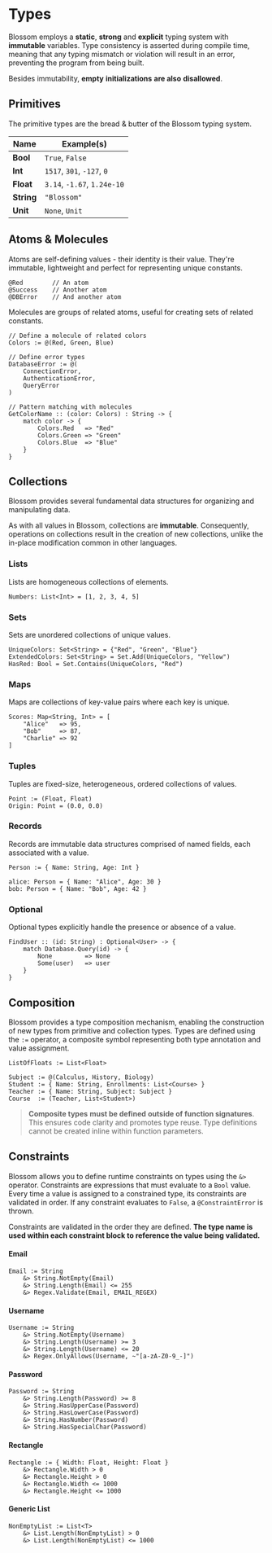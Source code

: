 # Types

Blossom employs a **static**, **strong** and **explicit** typing system with **immutable** variables. Type consistency is asserted during compile time, meaning that any typing mismatch or violation will result in an error, preventing the program from being built.

Besides immutability, **empty** **initializations** **are also** **disallowed**.

## Primitives

The primitive types are the bread & butter of the Blossom typing system.

| Name       | Example(s)                  |
| ---------- | --------------------------- |
| **Bool**   | `True`, `False`             |
| **Int**    | `1517`, `301`, `-127`, `0`  |
| **Float**  | `3.14`, `-1.67`, `1.24e-10` |
| **String** | `"Blossom"`                 |
| **Unit**   | `None`, `Unit`              |

## Atoms & Molecules

Atoms are self-defining values - their identity is their value.
They're immutable, lightweight and perfect for representing unique constants.

```blossom
@Red        // An atom
@Success    // Another atom
@DBError    // And another atom
```

Molecules are groups of related atoms, useful for creating sets of related constants.

```blossom
// Define a molecule of related colors
Colors := @(Red, Green, Blue)

// Define error types
DatabaseError := @(
    ConnectionError,
    AuthenticationError,
    QueryError
)

// Pattern matching with molecules
GetColorName :: (color: Colors) : String -> {
    match color -> {
        Colors.Red   => "Red"
        Colors.Green => "Green"
        Colors.Blue  => "Blue"
    }
}
```

## Collections

Blossom provides several fundamental data structures for organizing and manipulating data.

As with all values in Blossom, collections are **immutable**. Consequently, operations on collections result in the creation of new collections, unlike the in-place modification common in other languages.

### Lists

Lists are homogeneous collections of elements.

```blossom
Numbers: List<Int> = [1, 2, 3, 4, 5]
```

### Sets

Sets are unordered collections of unique values.

```blossom
UniqueColors: Set<String> = {"Red", "Green", "Blue"}
ExtendedColors: Set<String> = Set.Add(UniqueColors, "Yellow")
HasRed: Bool = Set.Contains(UniqueColors, "Red")
```

### Maps

Maps are collections of key-value pairs where each key is unique.

```blossom
Scores: Map<String, Int> = [
    "Alice"   => 95,
    "Bob"     => 87,
    "Charlie" => 92
]
```

### Tuples

Tuples are fixed-size, heterogeneous, ordered collections of values.

```blossom
Point := (Float, Float)
Origin: Point = (0.0, 0.0)
```

### Records

Records are immutable data structures comprised of named fields, each associated with a value.

```blossom
Person := { Name: String, Age: Int }

alice: Person = { Name: "Alice", Age: 30 }
bob: Person = { Name: "Bob", Age: 42 }
```

### Optional

Optional types explicitly handle the presence or absence of a value.

```blossom
FindUser :: (id: String) : Optional<User> -> {
    match Database.Query(id) -> {
        None         => None
        Some(user)   => user
    }
}
```

## Composition

Blossom provides a type composition mechanism, enabling the construction of new types from primitive and collection types. Types are defined using the `:=` operator, a composite symbol representing both type annotation and value assignment.

```blossom
ListOfFloats := List<Float>

Subject := @(Calculus, History, Biology)
Student := { Name: String, Enrollments: List<Course> }
Teacher := { Name: String, Subject: Subject }
Course  := (Teacher, List<Student>)
```

> **Composite types** **must be defined** **outside of function signatures**. This ensures code clarity and promotes type reuse. Type definitions cannot be created inline within function parameters.

## Constraints

Blossom allows you to define runtime constraints on types using the `&>` operator.
Constraints are expressions that must evaluate to a `Bool` value.
Every time a value is assigned to a constrained type, its constraints are validated in order.
If any constraint evaluates to `False`, a `@ConstraintError` is thrown.

Constraints are validated in the order they are defined.
**The type name is used within each constraint block to reference the value being validated.**

#### Email
```blossom
Email := String
    &> String.NotEmpty(Email)
    &> String.Length(Email) <= 255
    &> Regex.Validate(Email, EMAIL_REGEX)
```

#### Username
```blossom
Username := String
    &> String.NotEmpty(Username)
    &> String.Length(Username) >= 3
    &> String.Length(Username) <= 20
    &> Regex.OnlyAllows(Username, ~"[a-zA-Z0-9_-]")
```

#### Password
```blossom
Password := String
    &> String.Length(Password) >= 8
    &> String.HasUpperCase(Password)
    &> String.HasLowerCase(Password)
    &> String.HasNumber(Password)
    &> String.HasSpecialChar(Password)
```

#### Rectangle

```blossom
Rectangle := { Width: Float, Height: Float }
    &> Rectangle.Width > 0
    &> Rectangle.Height > 0
    &> Rectangle.Width <= 1000
    &> Rectangle.Height <= 1000
```

#### Generic List
```blossom
NonEmptyList := List<T>
    &> List.Length(NonEmptyList) > 0
    &> List.Length(NonEmptyList) <= 1000
```
